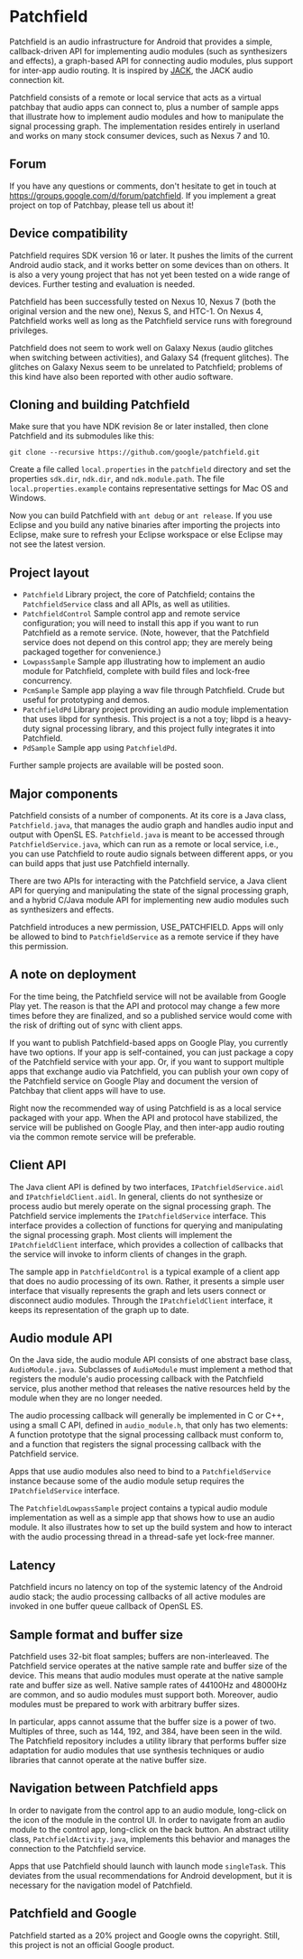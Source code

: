 Patchfield
==========

Patchfield is an audio infrastructure for Android that provides a simple,
callback-driven API for implementing audio modules (such as synthesizers and
effects), a graph-based API for connecting audio modules, plus support for
inter-app audio routing. It is inspired by [JACK](http://jackaudio.org "JACK"),
the JACK audio connection kit.

Patchfield consists of a remote or local service that acts as a virtual
patchbay that audio apps can connect to, plus a number of sample apps that
illustrate how to implement audio modules and how to manipulate the signal
processing graph. The implementation resides entirely in userland and works on
many stock consumer devices, such as Nexus 7 and 10.

Forum
-----

If you have any questions or comments, don't hesitate to get in touch at
https://groups.google.com/d/forum/patchfield. If you implement a great project
on top of Patchbay, please tell us about it!

Device compatibility
--------------------

Patchfield requires SDK version 16 or later. It pushes the limits of the
current Android audio stack, and it works better on some devices than on
others. It is also a very young project that has not yet been tested on a wide
range of devices. Further testing and evaluation is needed.

Patchfield has been successfully tested on Nexus 10, Nexus 7 (both the original
version and the new one), Nexus S, and HTC-1. On Nexus 4, Patchfield works
well as long as the Patchfield service runs with foreground privileges.

Patchfield does not seem to work well on Galaxy Nexus (audio glitches when
switching between activities), and Galaxy S4 (frequent glitches). The glitches
on Galaxy Nexus seem to be unrelated to Patchfield; problems of this kind have
also been reported with other audio software.

Cloning and building Patchfield
-------------------------------

Make sure that you have NDK revision 8e or later installed, then clone
Patchfield and its submodules like this:

```
git clone --recursive https://github.com/google/patchfield.git
```

Create a file called ``local.properties`` in the ``patchfield`` directory and
set the properties ``sdk.dir``, ``ndk.dir``, and ``ndk.module.path``. The file
``local.properties.example`` contains representative settings for Mac OS and
Windows.

Now you can build Patchfield with ``ant debug`` or ``ant release``. If you use
Eclipse and you build any native binaries after importing the projects into
Eclipse, make sure to refresh your Eclipse workspace or else Eclipse may not
see the latest version.

Project layout
--------------

* ``Patchfield`` Library project, the core of Patchfield; contains the
  ``PatchfieldService`` class and all APIs, as well as utilities.
* ``PatchfieldControl`` Sample control app and remote service configuration; you
  will need to install this app if you want to run Patchfield as a remote
service. (Note, however, that the Patchfield service does not depend on this
control app; they are merely being packaged together for convenience.)
* ``LowpassSample`` Sample app illustrating how to implement an audio module
  for Patchfield, complete with build files and lock-free concurrency.
* ``PcmSample`` Sample app playing a wav file through Patchfield.  Crude but
  useful for prototyping and demos.
* ``PatchfieldPd`` Library project providing an audio module implementation
  that uses libpd for synthesis. This project is a not a toy; libpd is a
heavy-duty signal processing library, and this project fully integrates it into
Patchfield.
* ``PdSample`` Sample app using ``PatchfieldPd``.

Further sample projects are available will be posted soon.

Major components
----------------

Patchfield consists of a number of components. At its core is a Java class,
``Patchfield.java``, that manages the audio graph and handles audio input and
output with OpenSL ES. ``Patchfield.java`` is meant to be accessed through
``PatchfieldService.java``, which can run as a remote or local service, i.e.,
you can use Patchfield to route audio signals between different apps, or you
can build apps that just use Patchfield internally.

There are two APIs for interacting with the Patchfield service, a Java client
API for querying and manipulating the state of the signal processing graph, and
a hybrid C/Java module API for implementing new audio modules such as
synthesizers and effects.

Patchfield introduces a new permission, USE_PATCHFIELD. Apps will only be
allowed to bind to ``PatchfieldService`` as a remote service if they have this
permission.

A note on deployment
--------------------

For the time being, the Patchfield service will not be available from Google
Play yet. The reason is that the API and protocol may change a few more times
before they are finalized, and so a published service would come with the risk
of drifting out of sync with client apps.

If you want to publish Patchfield-based apps on Google Play, you currently have
two options. If your app is self-contained, you can just package a copy of the
Patchfield service with your app. Or, if you want to support multiple apps that
exchange audio via Patchfield, you can publish your own copy of the Patchfield
service on Google Play and document the version of Patchbay that client apps
will have to use.

Right now the recommended way of using Patchfield is as a local service
packaged with your app. When the API and protocol have stabilized, the service
will be published on Google Play, and then inter-app audio routing via the
common remote service will be preferable.

Client API
----------

The Java client API is defined by two interfaces, ``IPatchfieldService.aidl``
and ``IPatchfieldClient.aidl``. In general, clients do not synthesize or
process audio but merely operate on the signal processing graph. The Patchfield
service implements the ``IPatchfieldService`` interface. This interface
provides a collection of functions for querying and manipulating the signal
processing graph. Most clients will implement the ``IPatchfieldClient``
interface, which provides a collection of callbacks that the service will
invoke to inform clients of changes in the graph.

The sample app in ``PatchfieldControl`` is a typical example of a client app
that does no audio processing of its own. Rather, it presents a simple user
interface that visually represents the graph and lets users connect or
disconnect audio modules. Through the ``IPatchfieldClient`` interface, it keeps
its representation of the graph up to date.

Audio module API
----------------

On the Java side, the audio module API consists of one abstract base class,
``AudioModule.java``. Subclasses of ``AudioModule`` must implement a method
that registers the module's audio processing callback with the Patchfield
service, plus another method that releases the native resources held by the
module when they are no longer needed.

The audio processing callback will generally be implemented in C or C++, using
a small C API, defined in ``audio_module.h``, that only has two elements: A
function prototype that the signal processing callback must conform to, and a
function that registers the signal processing callback with the Patchfield
service.

Apps that use audio modules also need to bind to a ``PatchfieldService``
instance because some of the audio module setup requires the
``IPatchfieldService`` interface.

The ``PatchfieldLowpassSample`` project contains a typical audio module
implementation as well as a simple app that shows how to use an audio module.
It also illustrates how to set up the build system and how to interact with the
audio processing thread in a thread-safe yet lock-free manner.

Latency
-------

Patchfield incurs no latency on top of the systemic latency of the Android audio
stack; the audio processing callbacks of all active modules are invoked in one
buffer queue callback of OpenSL ES.

Sample format and buffer size
-----------------------------

Patchfield uses 32-bit float samples; buffers are non-interleaved.  The
Patchfield service operates at the native sample rate and buffer size of the
device. This means that audio modules must operate at the native sample rate
and buffer size as well. Native sample rates of 44100Hz and 48000Hz are common,
and so audio modules must support both. Moreover, audio modules must be
prepared to work with arbitrary buffer sizes.

In particular, apps cannot assume that the buffer size is a power of two.
Multiples of three, such as 144, 192, and 384, have been seen in the wild. The
Patchfield repository includes a utility library that performs buffer size
adaptation for audio modules that use synthesis techniques or audio libraries
that cannot operate at the native buffer size.

Navigation between Patchfield apps
----------------------------------

In order to navigate from the control app to an audio module, long-click on the
icon of the module in the control UI. In order to navigate from an audio module
to the control app, long-click on the back button. An abstract utility class,
``PatchfieldActivity.java``, implements this behavior and manages the
connection to the Patchfield service.

Apps that use Patchfield should launch with launch mode ``singleTask``. This
deviates from the usual recommendations for Android development, but it is
necessary for the navigation model of Patchfield.

Patchfield and Google
---------------------

Patchfield started as a 20% project and Google owns the copyright.  Still, this
project is not an official Google product.
